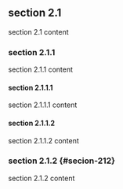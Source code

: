 ## section 2.1

section 2.1 content

### section 2.1.1

section 2.1.1 content

#### section 2.1.1.1

section 2.1.1.1 content

#### section 2.1.1.2

section 2.1.1.2 content

### section 2.1.2 {#secion-212}

section 2.1.2 content